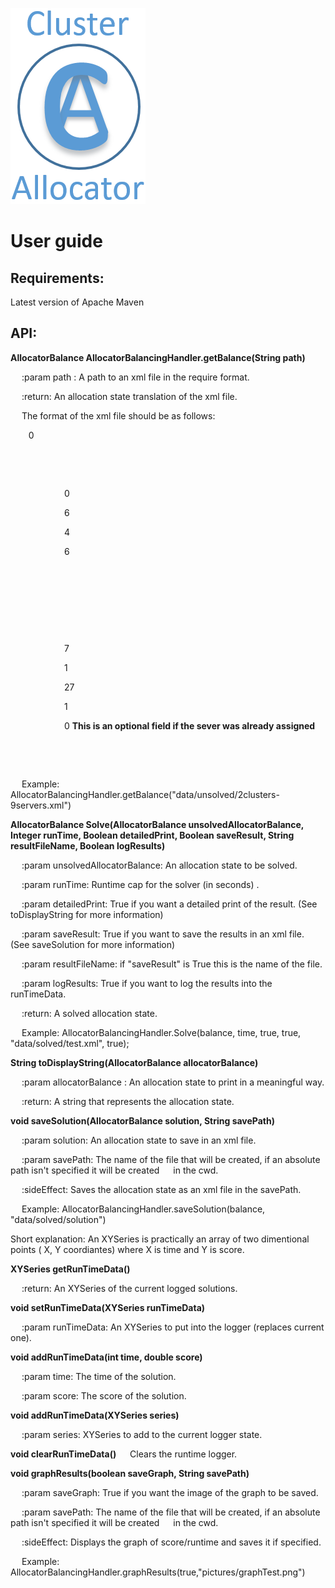 ﻿![Screenshot](/pictures/ClusterAllocatorLogo.png)

# User guide

## Requirements:

Latest version of Apache Maven

## API:

**AllocatorBalance AllocatorBalancingHandler.getBalance(String path)**

  &emsp; :param path : A path to an xml file in the require format.

  &emsp; :return: An allocation state translation of the xml file.

  &emsp; The format of the xml file should be as follows:

<AllocatorBalance id="0">

`    `<id>0</id>

`    `<clusterList id="1">

`        `<Cluster id="2">

`            `<id>0</id>

`            `<requiredCpuCores>6</requiredCpuCores>

`            `<requiredMemory>4</requiredMemory>

`            `<requiredNetworkBandwidth>6</requiredNetworkBandwidth>

`        `</Cluster>

`    `</clusterList>

`    `<serverList id="3">  

`        `<Server id="4">

`            `<id>7</id>

`            `<cpuCores>1</cpuCores>

`            `<memory>27</memory>

`            `<networkBandwidth>1</networkBandwidth>

`            `<originalCluster>0</originalCluster> **This is an optional field if the sever was already assigned**

`        `</Server>

`    `</serverList>

</AllocatorBalance>

 &emsp; Example: AllocatorBalancingHandler.getBalance("data/unsolved/2clusters-9servers.xml")



**AllocatorBalance Solve(AllocatorBalance unsolvedAllocatorBalance, Integer runTime, Boolean detailedPrint, Boolean saveResult, String resultFileName, Boolean logResults)**

&emsp;  :param unsolvedAllocatorBalance: An allocation state to be solved.

&emsp;  :param runTime: Runtime cap for the solver (in seconds) .

&emsp;  :param detailedPrint: True if you want a detailed print of the result. (See toDisplayString for more information)

&emsp;  :param saveResult: True if you want to save the results in an xml file. (See saveSolution for more information)

&emsp;  :param resultFileName: if "saveResult" is True this is the name of the file.

&emsp;  :param logResults: True if you want to log the results into the runTimeData.

&emsp;  :return: A solved allocation state.

&emsp;  Example: AllocatorBalancingHandler.Solve(balance, time, true, true, "data/solved/test.xml", true);



**String toDisplayString(AllocatorBalance allocatorBalance)**

&emsp;  :param allocatorBalance : An allocation state to print in a meaningful way.

&emsp;  :return: A string that represents the allocation state.


**void saveSolution(AllocatorBalance solution, String savePath)**

 &emsp; :param solution: An allocation state to save in an xml file.

 &emsp; :param savePath: The name of the file that will be created, if an absolute path isn't specified it will be created
 &emsp; in the cwd.

 &emsp; :sideEffect: Saves the allocation state as an xml file in the savePath.

&emsp;  Example: AllocatorBalancingHandler.saveSolution(balance, "data/solved/solution")



Short explanation: An XYSeries is practically an array of two dimentional points ( X, Y coordiantes) where X is time and Y is score.



**XYSeries getRunTimeData()**

 &emsp; :return: An XYSeries of the current logged solutions.



**void setRunTimeData(XYSeries runTimeData)**

 &emsp; :param runTimeData: An XYSeries to put into the logger (replaces current one).


**void addRunTimeData(int time, double score)**

&emsp;  :param time: The time of the solution.

&emsp;  :param score:  The score of the solution.



**void addRunTimeData(XYSeries series)**

&emsp;  :param series: XYSeries to add to the current logger state.



**void clearRunTimeData()**
&emsp;  Clears the runtime logger.



**void graphResults(boolean saveGraph, String savePath)**

&emsp;  :param saveGraph: True if you want the image of the graph to be saved.

&emsp;  :param savePath: The name of the file that will be created, if an absolute path isn't specified it will be created
&emsp; in the cwd.

&emsp;  :sideEffect: Displays the graph of score/runtime and saves it if specified.

&emsp;  Example: AllocatorBalancingHandler.graphResults(true,"pictures/graphTest.png")




